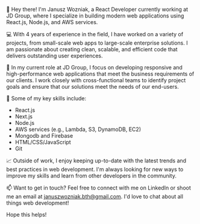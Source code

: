 👋 Hey there! I'm Janusz Wozniak, a React Developer currently working at JD Group, where I specialize in building modern web applications using React.js, Node.js, and AWS services.

💻 With 4 years of experience in the field, I have worked on a variety of projects, from small-scale web apps to large-scale enterprise solutions. I am passionate about creating clean, scalable, and efficient code that delivers outstanding user experiences.

🚀 In my current role at JD Group, I focus on developing responsive and high-performance web applications that meet the business requirements of our clients. I work closely with cross-functional teams to identify project goals and ensure that our solutions meet the needs of our end-users.

🌟 Some of my key skills include:

- React.js
- Next.js
- Node.js
- AWS services (e.g., Lambda, S3, DynamoDB, EC2)
- Mongodb and Firebase
- HTML/CSS/JavaScript
- Git

📈 Outside of work, I enjoy keeping up-to-date with the latest trends and best practices in web development. I'm always looking for new ways to improve my skills and learn from other developers in the community.

📫 Want to get in touch? Feel free to connect with me on LinkedIn or shoot me an email at januszwozniak.bth@gmail.com. I'd love to chat about all things web development!

Hope this helps!
